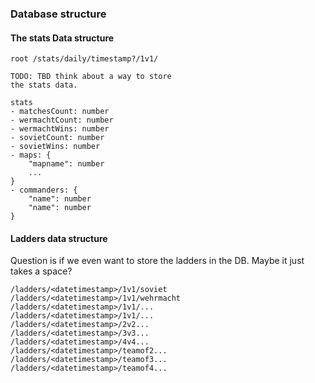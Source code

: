 ### Database structure

#### The stats Data structure

```
root /stats/daily/timestamp?/1v1/

TODO: TBD think about a way to store
the stats data.

stats
- matchesCount: number
- wermachtCount: number
- wermachtWins: number
- sovietCount: number
- sovietWins: number
- maps: {
    "mapname": number
    ...
}
- commanders: {
    "name": number
    "name": number
}
```

#### Ladders data structure

Question is if we even want to store the ladders in the DB.
Maybe it just takes a space?

```
/ladders/<datetimestamp>/1v1/soviet
/ladders/<datetimestamp>/1v1/wehrmacht
/ladders/<datetimestamp>/1v1/...
/ladders/<datetimestamp>/1v1/...
/ladders/<datetimestamp>/2v2...
/ladders/<datetimestamp>/3v3...
/ladders/<datetimestamp>/4v4...
/ladders/<datetimestamp>/teamof2...
/ladders/<datetimestamp>/teamof3...
/ladders/<datetimestamp>/teamof4...
```
